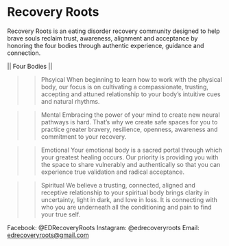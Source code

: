# Recovery Roots

Recovery Roots is an eating disorder recovery community designed to help brave souls reclaim trust, awareness, alignment and acceptance by honoring the four bodies through authentic experience, guidance and connection.

|| Four Bodies ||

>> Phsyical
When beginning to learn how to work with the physical body, our focus is on cultivating a compassionate, trusting, accepting and attuned relationship to your body’s intuitive cues and natural rhythms.

>> Mental
Embracing the power of your mind to create new neural pathways is hard. That’s why we create safe spaces for you to practice greater bravery, resilience, openness, awareness and commitment to your recovery.

>> Emotional
Your emotional body is a sacred portal through which your greatest healing occurs. Our priority is providing you with the space to share vulnerably and authentically so that you can experience true validation and radical acceptance.

>> Spiritual
We believe a trusting, connected, aligned and receptive relationship to your spiritual body brings clarity in uncertainty, light in dark, and love in loss. It is connecting with who you are underneath all the conditioning and pain to find your true self.

Facebook: @EDRecoveryRoots
Instagram: @edrecoveryroots
Email: edrecoveryroots@gmail.com

